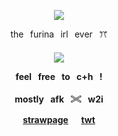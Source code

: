 <p align="center"
  
![](https://komarev.com/ghpvc/?username=mymsuns&color=BAEBD4&label=✦)

<p align="center">
  the⠀furina⠀irl⠀ever⠀ꔫ
  <h4 align="center">
  <img src="https://github.com/user-attachments/assets/e8792337-1d96-4bb4-b38e-f6d9342a520a"/>
</p>
<p align="center"> feel⠀free⠀to⠀c+h⠀!</p>
<p align="center"> mostly⠀afk⠀𓏵⠀w2i </p>

<p align="center"
  
[strawpage](https://suamym.straw.page)⠀⠀[twt](https://x.com/mymsuns)

</p>
<br>
